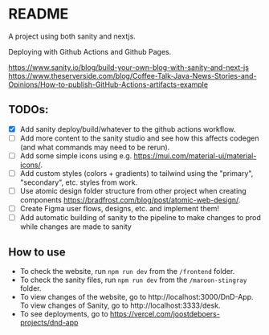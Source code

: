 # README

A project using both sanity and nextjs.

Deploying with Github Actions and Github Pages.

https://www.sanity.io/blog/build-your-own-blog-with-sanity-and-next-js
https://www.theserverside.com/blog/Coffee-Talk-Java-News-Stories-and-Opinions/How-to-publish-GitHub-Actions-artifacts-example

## TODOs:

- [x] Add sanity deploy/build/whatever to the github actions workflow.
- [ ] Add more content to the sanity studio and see how this affects codegen (and what commands may need to be rerun).
- [ ] Add some simple icons using e.g. https://mui.com/material-ui/material-icons/.
- [ ] Add custom styles (colors + gradients) to tailwind using the "primary", "secondary", etc. styles from work.
- [ ] Use atomic design folder structure from other project when creating components https://bradfrost.com/blog/post/atomic-web-design/.
- [ ] Create Figma user flows, designs, etc. and implement them!
- [ ] Add automatic building of sanity to the pipeline to make changes to prod while changes are made to sanity

## How to use
- To check the website, run `npm run dev` from the `/frontend` folder.
- To check the sanity files, run `npm run dev` from the `/maroon-stingray` folder.
- To view changes of the website, go to http://localhost:3000/DnD-App. To view changes of Sanity, go to http://localhost:3333/desk.
- To see deployments, go to https://vercel.com/joostdeboers-projects/dnd-app